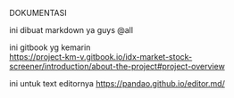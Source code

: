 DOKUMENTASI 

ini dibuat markdown ya guys @all

ini gitbook yg kemarin  
https://project-km-v.gitbook.io/idx-market-stock-screener/introduction/about-the-project#project-overview

ini untuk text editornya 
https://pandao.github.io/editor.md/
